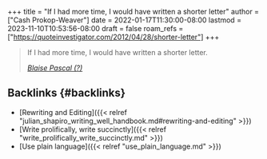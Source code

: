 +++
title = "If I had more time, I would have written a shorter letter"
author = ["Cash Prokop-Weaver"]
date = 2022-01-17T11:30:00-08:00
lastmod = 2023-11-10T10:53:56-08:00
draft = false
roam_refs = ["https://quoteinvestigator.com/2012/04/28/shorter-letter"]
+++

> If I had more time, I would have written a shorter letter.
>
> _[Blaise Pascal (?)](https://quoteinvestigator.com/2012/04/28/shorter-letter)_


## Backlinks {#backlinks}

-   [Rewriting and Editing]({{< relref "julian_shapiro_writing_well_handbook.md#rewriting-and-editing" >}})
-   [Write prolifically, write succinctly]({{< relref "write_prolifically_write_succinctly.md" >}})
-   [Use plain language]({{< relref "use_plain_language.md" >}})
